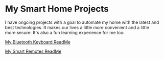 # **My Smart Home Projects**
I have ongoing projects with a goal to automate my home with the latest and best technologies. It makes our lives a little more convenient and a little more secure. It's also a fun learning experience for me too.

[My Bluetooth Keyboard ReadMe](https://github.com/HeadHodge/smartHome-Projects-Main/blob/main/bluetoothKeyboard.md)

[My Smart Remotes ReadMe](https://github.com/HeadHodge/smartHome-Projects-Main/blob/main/smartRemotes.md)

